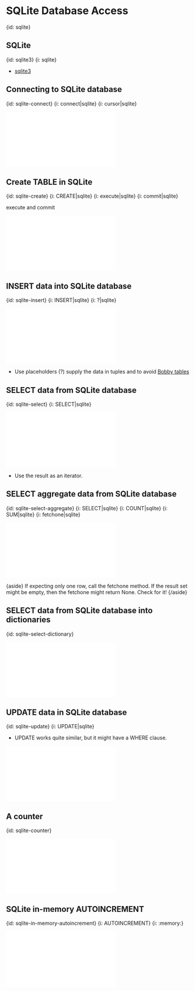 # SQLite Database Access
{id: sqlite}

## SQLite
{id: sqlite3}
{i: sqlite}

* [sqlite3](http://docs.python.org/library/sqlite3.html)


## Connecting to SQLite database
{id: sqlite-connect}
{i: connect|sqlite}
{i: cursor|sqlite}

![](examples/sqlite/sql_connect.py)


## Create TABLE in SQLite
{id: sqlite-create}
{i: CREATE|sqlite}
{i: execute|sqlite}
{i: commit|sqlite}

execute and commit

![](examples/sqlite/sql_create.py)

## INSERT data into SQLite database
{id: sqlite-insert}
{i: INSERT|sqlite}
{i: ?|sqlite}

![](examples/sqlite/sql_insert.py)

* Use placeholders (?) supply the data in tuples and to avoid [Bobby tables](https://bobby-tables.com/)

## SELECT data from SQLite database
{id: sqlite-select}
{i: SELECT|sqlite}

![](examples/sqlite/sql_select.py)

* Use the result as an iterator.


## SELECT aggregate data from SQLite database
{id: sqlite-select-aggregate}
{i: SELECT|sqlite}
{i: COUNT|sqlite}
{i: SUM|sqlite}
{i: fetchone|sqlite}

![](examples/sqlite/sql_select_aggregate.py)

{aside}
If expecting only one row, call the fetchone method.
If the result set might be empty, then the fetchone might return None. Check for it!
{/aside}


## SELECT data from SQLite database into dictionaries
{id: sqlite-select-dictionary}

![](examples/sqlite/sql_select_dictionaries.py)

## UPDATE data in SQLite database
{id: sqlite-update}
{i: UPDATE|sqlite}

* UPDATE works quite similar, but it might have a WHERE clause.

![](examples/sqlite/sql_update.py)

## A counter
{id: sqlite-counter}

![](examples/sqlite/counter.py)

## SQLite in-memory AUTOINCREMENT
{id: sqlite-in-memory-autoincrement}
{i: AUTOINCREMENT}
{i: :memory:}

![](examples/sqlite/sql_autoincrement.py)

